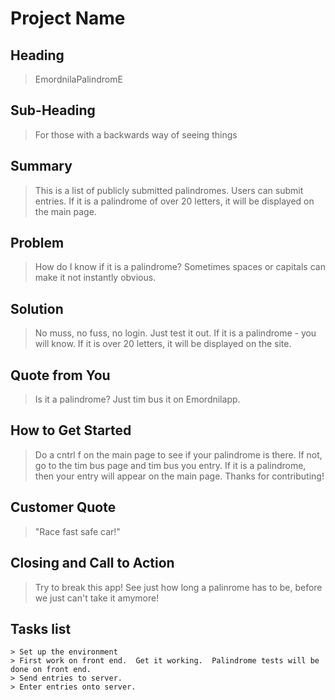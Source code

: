 # Project Name #

<!-- 
> This material was originally posted [here](http://www.quora.com/What-is-Amazons-approach-to-product-development-and-product-management). It is reproduced here for posterities sake.

There is an approach called "working backwards" that is widely used at Amazon. They work backwards from the customer, rather than starting with an idea for a product and trying to bolt customers onto it. While working backwards can be applied to any specific product decision, using this approach is especially important when developing new products or features.

For new initiatives a product manager typically starts by writing an internal press release announcing the finished product. The target audience for the press release is the new/updated product's customers, which can be retail customers or internal users of a tool or technology. Internal press releases are centered around the customer problem, how current solutions (internal or external) fail, and how the new product will blow away existing solutions.

If the benefits listed don't sound very interesting or exciting to customers, then perhaps they're not (and shouldn't be built). Instead, the product manager should keep iterating on the press release until they've come up with benefits that actually sound like benefits. Iterating on a press release is a lot less expensive than iterating on the product itself (and quicker!).

If the press release is more than a page and a half, it is probably too long. Keep it simple. 3-4 sentences for most paragraphs. Cut out the fat. Don't make it into a spec. You can accompany the press release with a FAQ that answers all of the other business or execution questions so the press release can stay focused on what the customer gets. My rule of thumb is that if the press release is hard to write, then the product is probably going to suck. Keep working at it until the outline for each paragraph flows. 

Oh, and I also like to write press-releases in what I call "Oprah-speak" for mainstream consumer products. Imagine you're sitting on Oprah's couch and have just explained the product to her, and then you listen as she explains it to her audience. That's "Oprah-speak", not "Geek-speak".

Once the project moves into development, the press release can be used as a touchstone; a guiding light. The product team can ask themselves, "Are we building what is in the press release?" If they find they're spending time building things that aren't in the press release (overbuilding), they need to ask themselves why. This keeps product development focused on achieving the customer benefits and not building extraneous stuff that takes longer to build, takes resources to maintain, and doesn't provide real customer benefit (at least not enough to warrant inclusion in the press release).
 -->
 
## Heading ##
  > EmordnilaPalindromE

## Sub-Heading ##
  > For those with a backwards way of seeing things

## Summary ##
  > This is a list of publicly submitted palindromes.  Users can submit entries.  If it is a palindrome of over 20 letters, it will be displayed on the main page.  

## Problem ##
  > How do I know if it is a palindrome?  Sometimes spaces or capitals can make it not instantly obvious.   

## Solution ##
  > No muss, no fuss, no login.  Just test it out.  If it is a palindrome - you will know.  If it is over 20 letters, it will be displayed on the site.  

## Quote from You ##
  > Is it a palindrome?  Just tim bus it on Emordnilapp. 

## How to Get Started ##
  > Do a cntrl f on the main page to see if your palindrome is there.  If not, go to the tim bus page and tim bus you entry.  If it is a palindrome, then your entry will appear on the main page.  Thanks for contributing!

## Customer Quote ##
  > "Race fast safe car!"

## Closing and Call to Action ##
  > Try to break this app!  See just how long a palinrome has to be, before we just can't take it amymore!

## Tasks list ##
	> Set up the environment
	> First work on front end.  Get it working.  Palindrome tests will be done on front end.  
	> Send entries to server.  
	> Enter entries onto server.
